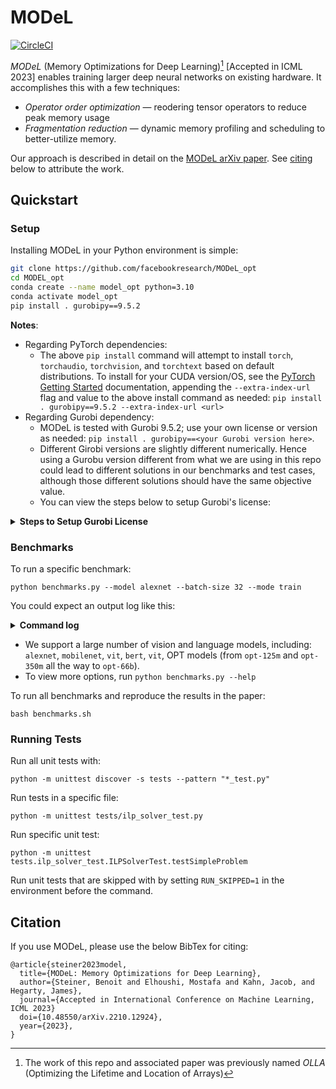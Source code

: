 # MODeL

[![CircleCI](https://img.shields.io/circleci/build/github/facebookresearch/MODel_opt?label=CircleCI)](https://app.circleci.com/pipelines/github/facebookresearch/MODel_opt)

*MODeL* (Memory Optimizations for Deep Learning)[^1] [Accepted in ICML 2023] enables training larger deep neural networks on existing hardware. It accomplishes this with a few techniques:

- *Operator order optimization* — reodering tensor operators to reduce peak memory usage
- *Fragmentation reduction* — dynamic memory profiling and scheduling to better-utilize memory.

Our approach is described in detail on the [MODeL arXiv paper](https://arxiv.org/abs/2210.12924). See [citing](#citation) below to attribute the work.

## Quickstart
### Setup
Installing MODeL in your Python environment is simple:

```bash
git clone https://github.com/facebookresearch/MODeL_opt
cd MODEL_opt
conda create --name model_opt python=3.10
conda activate model_opt
pip install . gurobipy==9.5.2
```

**Notes**:

- Regarding PyTorch dependencies:
  - The above `pip install` command will attempt to install `torch`, `torchaudio`, `torchvision`, and `torchtext` based on default distributions. To install for your CUDA version/OS, see the [PyTorch Getting Started](https://pytorch.org/get-started/locally/) documentation, appending the `--extra-index-url` flag and value to the above install command as needed: `pip install . gurobipy==9.5.2 --extra-index-url <url>`
- Regarding Gurobi dependency:
  - MODeL is tested with Gurobi 9.5.2; use your own license or version as needed: `pip install . gurobipy==<your Gurobi version here>`. 
  - Different Girobi versions are slightly different numerically. Hence using a Gurobu version different from what we are using in this repo could lead to different solutions in our benchmarks and test cases, although those different solutions should have the same objective value.
  - You can view the steps below to setup Gurobi's license:

<details>
<summary><b>Steps to Setup Gurobi License</b></summary>

1. Make an academic account with Gurobi at: https://pages.gurobi.com/registration
2. Request an acadmic license at: https://www.gurobi.com/downloads/end-user-license-agreement-academic/
3. Install the license by running the `grbgetkey` command at the end of the page. If you save the license to a non-default location (outside your home directory), you will need to export the `GRB_LICENSE_FILE` variable with the path to the licence.
4. In your `~/.bashrc` you can setup the following environment variables:
```
# Gurobi
export OLLA_GUROBI_ISV_NAME=...
export OLLA_GUROBI_ISV_APP_NAME=...
export OLLA_GUROBI_ISV_EXPIRATION=...
export OLLA_GUROBI_ISV_CODE=...
```

</details>

### Benchmarks
To run a specific benchmark:
```
python benchmarks.py --model alexnet --batch-size 32 --mode train
```
You could expect an output log like this:
<details>
<summary><b>Command log</b></summary>

```
LOADING MODEL alexnet IN train MODE WITH BATCH SIZE 32
MODEL STATS: #RAW NODES=144, #RAW EDGES=125
MODEL STATS: #ACTUAL OPERATORS=76, #ACTUAL TENSORS=72
  CANONICALIZING MODEL
  CONSTRAINING WEIGHT UPDATES
  CONSTRAINING TENSOR GENERATORS
  CHECKING GRAPH
BENCHMARKING MODEL alexnet IN train MODE WITH BATCH SIZE 32
  SIMULATED PEAK MEM USAGE IS 0.5618 GB
  PERFORM NODE REORDERING
Set parameter OutputFlag to value 1
/private/home/melhoushi/miniconda3/envs/model_opt/lib/python3.10/site-packages/torch/fx/node.py:242: UserWarning: Trying to prepend a node to itself. This behavior has no effect on the graph.
  warnings.warn("Trying to prepend a node to itself. This behavior has no effect on the graph.")
  REORDERED NODES IN 0.1s. SIMULATED PEAK MEMORY USAGE WAS 0.4783 GB (SAVED 14.860221%)
```

</details>

- We support a large number of vision and language models, including: `alexnet`, `mobilenet`, `vit`, `bert`, `vit`, OPT models (from `opt-125m` and `opt-350m` all the way to `opt-66b`).
- To view more options, run `python benchmarks.py --help`

To run all benchmarks and reproduce the results in the paper:
```
bash benchmarks.sh
```

### Running Tests

Run all unit tests with:
```
python -m unittest discover -s tests --pattern "*_test.py"
```

Run tests in a specific file:
```
python -m unittest tests/ilp_solver_test.py
```

Run specific unit test:
```
python -m unittest tests.ilp_solver_test.ILPSolverTest.testSimpleProblem
```

Run unit tests that are skipped with by setting `RUN_SKIPPED=1` in the environment before the command.

## Citation

If you use MODeL, please use the below BibTex for citing:

```text
@article{steiner2023model,
  title={MODeL: Memory Optimizations for Deep Learning},
  author={Steiner, Benoit and Elhoushi, Mostafa and Kahn, Jacob, and Hegarty, James},
  journal={Accepted in International Conference on Machine Learning, ICML 2023}
  doi={10.48550/arXiv.2210.12924},
  year={2023},
}
```

[^1]: The work of this repo and associated paper was previously named *OLLA* (Optimizing the Lifetime and Location of Arrays)

